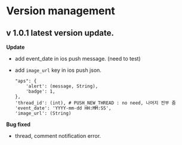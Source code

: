 Version management
==================

v 1.0.1 latest version update.
-----------------------
**Update**
  * add event_date in ios push message. (need to test)
  * add `image_url` key in ios push json.
  
        "aps": {
            'alert': (message, String),
            'badge': 1,
        },
        'thread_id': (int), # PUSH_NEW_THREAD : no need, 나머지 전부 줌
        'event_date': 'YYYY-mm-dd HH:MM:SS',
        'image_url': (String)

**Bug fixed**
  * thread, comment notification error.
